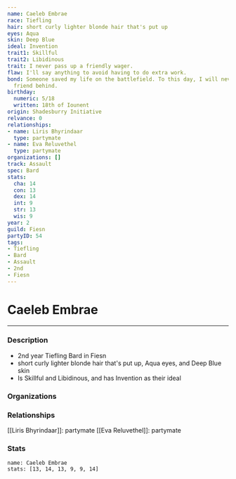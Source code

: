 ```yaml
---
name: Caeleb Embrae
race: Tiefling
hair: short curly lighter blonde hair that's put up
eyes: Aqua
skin: Deep Blue
ideal: Invention
trait1: Skillful
trait2: Libidinous
trait: I never pass up a friendly wager.
flaw: I'll say anything to avoid having to do extra work.
bond: Someone saved my life on the battlefield. To this day, I will never leave a
  friend behind.
birthday:
  numeric: 5/18
  written: 18th of Iounent
origin: Shadesburry Initiative
relvance: 0
relationships:
- name: Liris Bhyrindaar
  type: partymate
- name: Eva Reluvethel
  type: partymate
organizations: []
track: Assault
spec: Bard
stats:
  cha: 14
  con: 13
  dex: 14
  int: 9
  str: 13
  wis: 9
year: 2
guild: Fiesn
partyID: 54
tags:
- Tiefling
- Bard
- Assault
- 2nd
- Fiesn
---
```

# Caeleb Embrae
---
### Description
- 2nd year Tiefling Bard in Fiesn
- short curly lighter blonde hair that's put up, Aqua eyes, and Deep Blue skin
- Is Skillful and Libidinous, and has Invention as their ideal

### Organizations
### Relationships
[[Liris Bhyrindaar]]: partymate
[[Eva Reluvethel]]: partymate
### Stats
```statblock
name: Caeleb Embrae
stats: [13, 14, 13, 9, 9, 14]
```